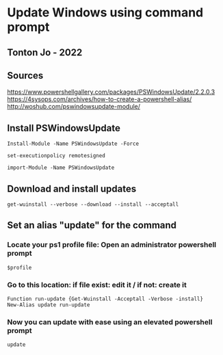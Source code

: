 # Update Windows using command prompt  
## Tonton Jo - 2022  
## Sources
https://www.powershellgallery.com/packages/PSWindowsUpdate/2.2.0.3  
https://4sysops.com/archives/how-to-create-a-powershell-alias/  
http://woshub.com/pswindowsupdate-module/  
## Install PSWindowsUpdate  
```shell
Install-Module -Name PSWindowsUpdate -Force
```
```shell
set-executionpolicy remotesigned
```
```shell
import-Module -Name PSWindowsUpdate
```
## Download and install updates
```shell
get-wuinstall --verbose --download --install --acceptall
```
## Set an alias "update" for the command
### Locate your ps1 profile file: Open an administrator powershell prompt
```shell
$profile
```
### Go to this location: if file exist: edit it / if not: create it
```shell
Function run-update {Get-Wuinstall -Acceptall -Verbose -install}
New-Alias update run-update
```
### Now you can update with ease using an elevated powershell prompt
```shell
update
```

